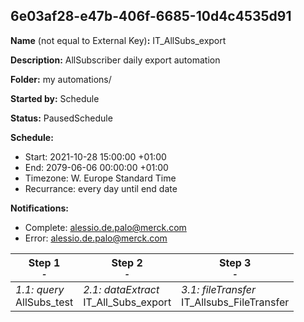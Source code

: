 ## 6e03af28-e47b-406f-6685-10d4c4535d91

**Name** (not equal to External Key)**:** IT_AllSubs_export

**Description:** AllSubscriber daily export automation

**Folder:** my automations/

**Started by:** Schedule

**Status:** PausedSchedule

**Schedule:**

* Start: 2021-10-28 15:00:00 +01:00
* End: 2079-06-06 00:00:00 +01:00
* Timezone: W. Europe Standard Time
* Recurrance: every day until end date

**Notifications:**

* Complete: alessio.de.palo@merck.com
* Error: alessio.de.palo@merck.com

| Step 1<br>_<small>-</small>_ | Step 2<br>_<small>-</small>_ | Step 3<br>_<small>-</small>_ |
| --- | --- | --- |
| _1.1: query_<br>AllSubs_test | _2.1: dataExtract_<br>IT_All_Subs_export | _3.1: fileTransfer_<br>IT_Allsubs_FileTransfer |
